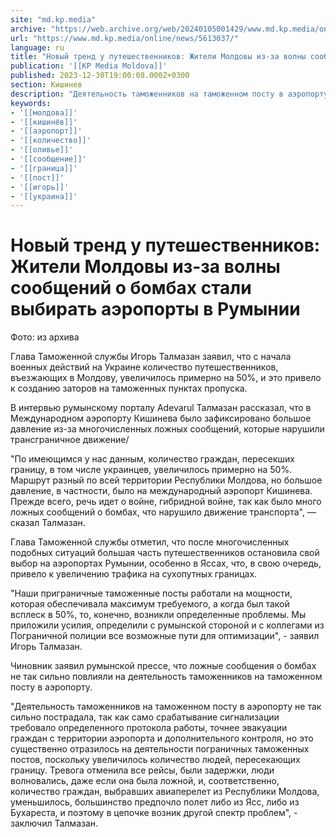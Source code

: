 ```yaml
---
site: "md.kp.media"
archive: "https://web.archive.org/web/20240105001429/www.md.kp.media/online/news/5613037/"
url: "https://www.md.kp.media/online/news/5613037/"
language: ru
title: "Новый тренд у путешественников: Жители Молдовы из-за волны сообщений о бомбах стали выбирать аэропорты в Румынии"
publication: '[[KP Media Moldova]]'
published: 2023-12-30T19:00:08.000Z+0300
section: Кишинев
description: "Деятельность таможенников на таможенном посту в аэропорту не так сильно пострадала, так как само срабатывание сигнализации требовало определенного протокола работы"
keywords:
- '[[молдова]]'
- '[[кишинёв]]'
- '[[аэропорт]]'
- '[[количество]]'
- '[[оливье]]'
- '[[сообщение]]'
- '[[граница]]'
- '[[пост]]'
- '[[игорь]]'
- '[[украина]]'
---
```


# Новый тренд у путешественников: Жители Молдовы из-за волны сообщений о бомбах стали выбирать аэропорты в Румынии

Фото: из архива

Глава Таможенной службы Игорь Талмазан заявил, что с начала военных действий на Украине количество путешественников, въезжающих в Молдову, увеличилось примерно на 50%, и это привело к созданию заторов на таможенных пунктах пропуска.

В интервью румынскому порталу Adevarul Талмазан рассказал, что в Международном аэропорту Кишинева было зафиксировано большое давление из-за многочисленных ложных сообщений, которые нарушили трансграничное движение/

"По имеющимся у нас данным, количество граждан, пересекших границу, в том числе украинцев, увеличилось примерно на 50%. Маршрут разный по всей территории Республики Молдова, но большое давление, в частности, было на международный аэропорт Кишинева. Прежде всего, речь идет о войне, гибридной войне, так как было много ложных сообщений о бомбах, что нарушило движение транспорта", — сказал Талмазан.

Глава Таможенной службы отметил, что после многочисленных подобных ситуаций большая часть путешественников остановила свой выбор на аэропортах Румынии, особенно в Яссах, что, в свою очередь, привело к увеличению трафика на сухопутных границах.

"Наши приграничные таможенные посты работали на мощности, которая обеспечивала максимум требуемого, а когда был такой всплеск в 50%, то, конечно, возникли определенные проблемы. Мы приложили усилия, определили с румынской стороной и с коллегами из Пограничной полиции все возможные пути для оптимизации", - заявил Игорь Талмазан.

Чиновник заявил румынской прессе, что ложные сообщения о бомбах не так сильно повлияли на деятельность таможенников на таможенном посту в аэропорту.

"Деятельность таможенников на таможенном посту в аэропорту не так сильно пострадала, так как само срабатывание сигнализации требовало определенного протокола работы, точнее эвакуации граждан с территории аэропорта и дополнительного контроля, но это существенно отразилось на деятельности пограничных таможенных постов, поскольку увеличилось количество людей, пересекающих границу. Тревога отменила все рейсы, были задержки, люди волновались, даже если она была ложной, и, соответственно, количество граждан, выбравших авиаперелет из Республики Молдова, уменьшилось, большинство предпочло полет либо из Ясс, либо из Бухареста, и поэтому в цепочке возник другой спектр проблем", - заключил Талмазан.